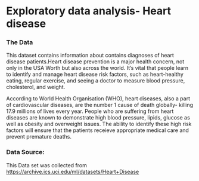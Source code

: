 # Exploratory data analysis- Heart disease
### The Data
This dataset contains information about contains diagnoses of heart disease patients.Heart disease prevention is a major health concern, not only in the USA Worth but also across the world. It’s vital that people learn to identify and manage heart disease risk factors, such as heart-healthy eating, regular exercise, and seeing a doctor to measure blood pressure, cholesterol, and weight.

According to World Health Organisation (WHO), heart diseases, also a part of cardiovascular diseases, are the number 1 cause of death globally- killing 17.9 millions of lives every year. People who are suffering from heart diseases are known to demonstrate high blood pressure, lipids, glucose as well as obesity and overweight issues. The ability to identify these high risk factors will ensure that the patients receieve appropriate medical care and prevent premature deaths.

### Data Source:

This Data set was collected from https://archive.ics.uci.edu/ml/datasets/Heart+Disease
